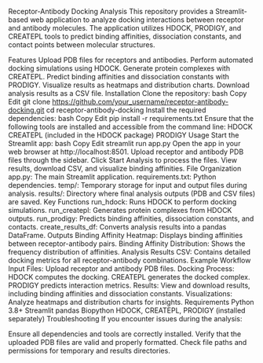 Receptor-Antibody Docking Analysis
This repository provides a Streamlit-based web application to analyze docking interactions between receptor and antibody molecules. The application utilizes HDOCK, PRODIGY, and CREATEPL tools to predict binding affinities, dissociation constants, and contact points between molecular structures.

Features
Upload PDB files for receptors and antibodies.
Perform automated docking simulations using HDOCK.
Generate protein complexes with CREATEPL.
Predict binding affinities and dissociation constants with PRODIGY.
Visualize results as heatmaps and distribution charts.
Download analysis results as a CSV file.
Installation
Clone the repository:
bash
Copy
Edit
git clone https://github.com/your_username/receptor-antibody-docking.git
cd receptor-antibody-docking
Install the required dependencies:
bash
Copy
Edit
pip install -r requirements.txt
Ensure that the following tools are installed and accessible from the command line:
HDOCK
CREATEPL (included in the HDOCK package)
PRODIGY
Usage
Start the Streamlit app:
bash
Copy
Edit
streamlit run app.py
Open the app in your web browser at http://localhost:8501.
Upload receptor and antibody PDB files through the sidebar.
Click Start Analysis to process the files.
View results, download CSV, and visualize binding affinities.
File Organization
app.py: The main Streamlit application.
requirements.txt: Python dependencies.
temp/: Temporary storage for input and output files during analysis.
results/: Directory where final analysis outputs (PDB and CSV files) are saved.
Key Functions
run_hdock: Runs HDOCK to perform docking simulations.
run_createpl: Generates protein complexes from HDOCK outputs.
run_prodigy: Predicts binding affinities, dissociation constants, and contacts.
create_results_df: Converts analysis results into a pandas DataFrame.
Outputs
Binding Affinity Heatmap: Displays binding affinities between receptor-antibody pairs.
Binding Affinity Distribution: Shows the frequency distribution of affinities.
Analysis Results CSV: Contains detailed docking metrics for all receptor-antibody combinations.
Example Workflow
Input Files: Upload receptor and antibody PDB files.
Docking Process:
HDOCK computes the docking.
CREATEPL generates the docked complex.
PRODIGY predicts interaction metrics.
Results: View and download results, including binding affinities and dissociation constants.
Visualizations: Analyze heatmaps and distribution charts for insights.
Requirements
Python 3.8+
Streamlit
pandas
Biopython
HDOCK, CREATEPL, PRODIGY (installed separately)
Troubleshooting
If you encounter issues during the analysis:

Ensure all dependencies and tools are correctly installed.
Verify that the uploaded PDB files are valid and properly formatted.
Check file paths and permissions for temporary and results directories.
